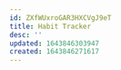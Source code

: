 ```yaml
---
id: ZXfWUxroGAR3HXCVgJ9eT
title: Habit Tracker
desc: ''
updated: 1643846303947
created: 1643846271617
---
```

